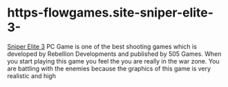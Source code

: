 # https-flowgames.site-sniper-elite-3-
[Sniper Elite 3](https://flowgames.site/sniper-elite-3/) PC Game is one of the best shooting games which is developed by Rebellion Developments and published by 505 Games. When you start playing this game you feel the you are really in the war zone. You are battling with the enemies because the graphics of this game is very realistic and high
